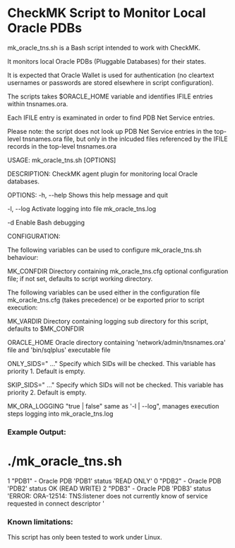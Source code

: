 # CheckMK Script to Monitor Local Oracle PDBs

mk_oracle_tns.sh is a Bash script intended to work with CheckMK.

It monitors local Oracle PDBs (Pluggable Databases) for their states.

It is expected that Oracle Wallet is used for authentication (no cleartext 
usernames or passwords are stored elsewhere in script configuration).

The scripts takes $ORACLE_HOME variable and identifies IFILE entries within tnsnames.ora.

Each IFILE entry is examinated in order to find PDB Net Service entries.

Please note: the script does not look up PDB Net Service entries in the top-level tnsnames.ora
file, but only in the inlcuded files referenced by the IFILE records in the top-level tnsnames.ora

USAGE:
  mk_oracle_tns.sh [OPTIONS]

DESCRIPTION:
  CheckMK agent plugin for monitoring local Oracle databases. 

OPTIONS:
  -h, --help            Shows this help message and quit

  -l, --log             Activate logging into file mk_oracle_tns.log

  -d                    Enable Bash debugging

CONFIGURATION:

  The following variables can be used to configure mk_oracle_tns.sh behaviour:

  MK_CONFDIR            Directory containing mk_oracle_tns.cfg optional
                        configuration file; if not set,  defaults to script 
                        working directory.

  The following variables can be used either in the configuration file mk_oracle_tns.cfg
  (takes precedence) or be exported prior to script execution:

  MK_VARDIR             Directory containing logging sub directory for this script,
                        defaults to $MK_CONFDIR

  ORACLE_HOME           Oracle directory containing 'network/admin/tnsnames.ora' file and
                        'bin/sqlplus' executable file

  ONLY_SIDS="<sid> ..." Specify which SIDs will be checked.
                        This variable has priority 1.
                        Default is empty.

  SKIP_SIDS="<sid> ..." Specify which SIDs will not be checked.
                        This variable has priority 2.
                        Default is empty.

  MK_ORA_LOGGING        "true | false" same as '-l | --log", manages execution steps
                        logging into mk_oracle_tns.log

### Example Output:

# ./mk_oracle_tns.sh
1 "PDB1" - Oracle PDB 'PDB1' status 'READ ONLY'
0 "PDB2" - Oracle PDB 'PDB2' status OK (READ WRITE)
2 "PDB3" - Oracle PDB 'PDB3' status 'ERROR: ORA-12514: TNS:listener does not currently know of service requested in connect descriptor   '

### Known limitations:

This script has only been tested to work under Linux.
